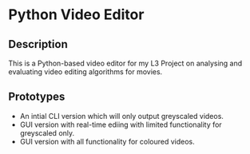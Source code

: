 # Python Video Editor

## Description
This is a Python-based video editor for my L3 Project on analysing and evaluating video editing algorithms for movies.

## Prototypes
- An intial CLI version which will only output greyscaled videos.
- GUI version with real-time ediing with limited functionality for greyscaled only.
- GUI version with all functionality for coloured videos.
